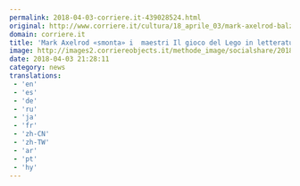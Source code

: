 ```yaml
---
permalink: 2018-04-03-corriere.it-439028524.html
original: http://www.corriere.it/cultura/18_aprile_03/mark-axelrod-balzac-s-coffee-da-vinci-s-ristorante-560458d0-3756-11e8-b6e2-a808a444e7a2.shtml
domain: corriere.it
title: 'Mark Axelrod «smonta» i  maestri Il gioco del Lego in letteratura'
image: http://images2.corriereobjects.it/methode_image/socialshare/2018/04/03/603ea33a-3758-11e8-b6e2-a808a444e7a2.jpg
date: 2018-04-03 21:28:11
category: news
translations: 
 - 'en'
 - 'es'
 - 'de'
 - 'ru'
 - 'ja'
 - 'fr'
 - 'zh-CN'
 - 'zh-TW'
 - 'ar'
 - 'pt'
 - 'hy'
---
```


